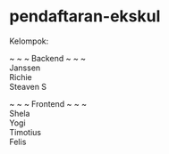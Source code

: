 # pendaftaran-ekskul

Kelompok:

~ ~ ~ Backend ~ ~ ~<br>
Janssen <br>
Richie <br>
Steaven S<br>

~ ~ ~ Frontend ~ ~ ~<br>
Shela<br>
Yogi<br>
Timotius<br>
Felis
